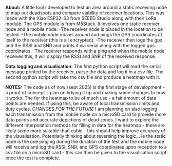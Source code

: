 **About:**
A little tool I developed to test an area around a static receiving node to map out deadspots and compare viability of receiver locations.
This was made with the Xiao ESP32-S3 from SEEED Studio along with their LoRa module. The GPS module is from M5Stack.
It involves one static receiver node and a mobile node:
-The receiver node is placed in the location to be tested.
-The mobile node moves around and pings the GPS coordinates of itself to the receiver (this is all encrypted). 
-The receiver then logs the gps and the RSSI and SNR and prints it via serial along with the logged gps coordinates.
-The receiver responds with a ping and when the mobile node receives this, it will display the RSSI and SNR of the received response.

**Data logging and visualisation:**
The first python script will read the serial message printed by the receiver, parse the data and log it in a csv file. 
The second python script will take the csv file and produce a heatmap with it.

**NOTES:**
The code as of now (sept 2025) is the first stage of development - a proof of concept. I plan on tidying it up and making some changes to how it works.
The for the heatmap to be of much use - a fair amount of data points are needed. If using this, be aware of local transmission limits and duty cycles.
*CHANGES FOR THE FUTURE*
I am planning on also logging each transmission from the mobile node on a microSD card to provide more data points and accurate depictions of dead zones.
I want to explore the different interpolation methods for filling in data for the heatmap - there are likely some more suitable than cubic - this should help improve accuracy of the visualisation.
Potentially thinking about reversing the logic... ie the static node is the one pinging during the duration of the test and the mobile node will receive and log the RSSI, SNR, and GPS coordinates upon reception 
to a csv file on a microSD card - this can then be given to the visualisation script once the test is complete.
